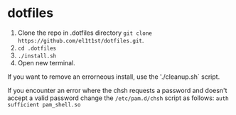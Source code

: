 # dotfiles

1. Clone the repo in .dotfiles directory `git clone https://github.com/el1t1st/dotfiles.git`.
2. `cd .dotfiles`
3. `./install.sh`
4. Open new terminal.

If you want to remove an errorneous install, use the './cleanup.sh` script. 

If you encounter an error where the chsh requests a password and doesn't accept a valid password change the `/etc/pam.d/chsh` script as follows:
`auth sufficient pam_shell.so`


